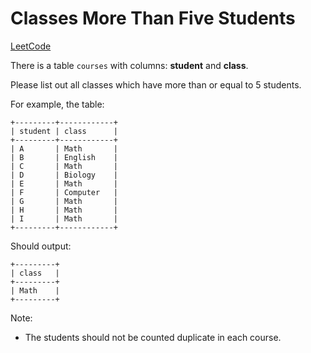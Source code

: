 # Classes More Than Five Students
[LeetCode](https://leetcode.com/problems/classes-more-than-5-students/description/)

There is a table `courses` with columns: **student** and **class**.

Please list out all classes which have more than or equal to 5 students.

For example, the table:
```
+---------+------------+
| student | class      |
+---------+------------+
| A       | Math       |
| B       | English    |
| C       | Math       |
| D       | Biology    |
| E       | Math       |
| F       | Computer   |
| G       | Math       |
| H       | Math       |
| I       | Math       |
+---------+------------+
```

Should output:
```
+---------+
| class   |
+---------+
| Math    |
+---------+
```

Note:
- The students should not be counted duplicate in each course.